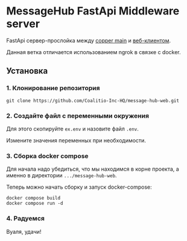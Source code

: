 # MessageHub FastApi Middleware server
FastApi сервер-прослойка между [copper main](https://github.com/Coalitio-Inc-HQ/MessageHubMain)
и [веб-клиентом](https://github.com/Coalitio-Inc-HQ/message-hub-fronte).

Данная ветка отличается использованием ngrok в связке с docker.
## Установка
### 1. Клонирование репозитория
```commandline
git clone https://github.com/Coalitio-Inc-HQ/message-hub-web.git
```
### 2. Создайте файл с переменными окружения
Для этого скопируйте `ex.env` и назовите файл `.env`.

Измените значения переменных при необходимости.

### 3. Сборка docker compose
Для начала надо убедиться, что мы находимся в корне проекта, а именно в директории
`.../message-hub-web`.

Теперь можно начать сборку и запуск docker-compose:
```commandline
docker compose build
docker compose run -d
```

### 4. Радуемся
Вуаля, удачи!